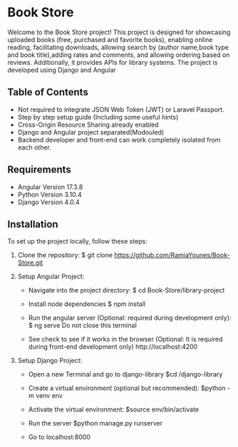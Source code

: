 # Book Store

Welcome to the Book Store project! This project is designed for showcasing uploaded books (free, purchased and favorite books), enabling online reading, facilitating downloads, allowing search by (author name,book type and book title),adding rates and comments,  and allowing ordering based on reviews. Additionally, it provides APIs for library systems. The project is developed using Django and Angular

## Table of Contents

- Not required to integrate JSON Web Token (JWT) or Laravel Passport.
- Step by step setup guide (Including some useful hints)
- Cross-Origin Resource Sharing already enabled
- Django and Angular project separated(Modouled)
- Backend developer and front-end can work completely isolated from each other.

## Requirements

- Angular Version 17.3.8
- Python Version 3.10.4
- Django Version 4.0.4


## Installation

To set up the project locally, follow these steps:

1. Clone the repository:
   $ git clone https://github.com/RamiaYounes/Book-Store.git
2. Setup Angular Project:
   - Navigate into the project directory:
      $ cd Book-Store/library-project
   - Install node dependencies
      $ npm install
   - Run the angular server (Optional: required during development only):
      $ ng serve
    Do not close this terminal

   - See check to see if it works in the browser (Optional: It is required during front-end development only)
      http://localhost:4200

3. Setup Django Project:
   - Open a new Terminal and go to django-library
      $cd /django-library

   - Create a virtual environment (optional but recommended):
     $python -m venv env
 
   - Activate the virtual environment:
     $source env/bin/activate

   - Run the server
     $python manage.py runserver
   - Go to localhost:8000



